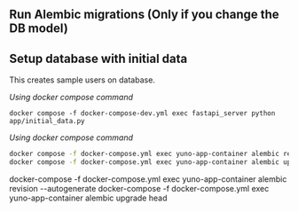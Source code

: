 ## Run Alembic migrations (Only if you change the DB model)

## Setup database with initial data
This creates sample users on database.

*Using docker compose command*
```
docker compose -f docker-compose-dev.yml exec fastapi_server python app/initial_data.py
```

*Using docker compose command*
```sh
docker compose -f docker-compose.yml exec yuno-app-container alembic revision --autogenerate
docker compose -f docker-compose.yml exec yuno-app-container alembic upgrade head
```


docker-compose -f docker-compose.yml exec yuno-app-container alembic revision --autogenerate
docker-compose -f docker-compose.yml exec yuno-app-container alembic upgrade head